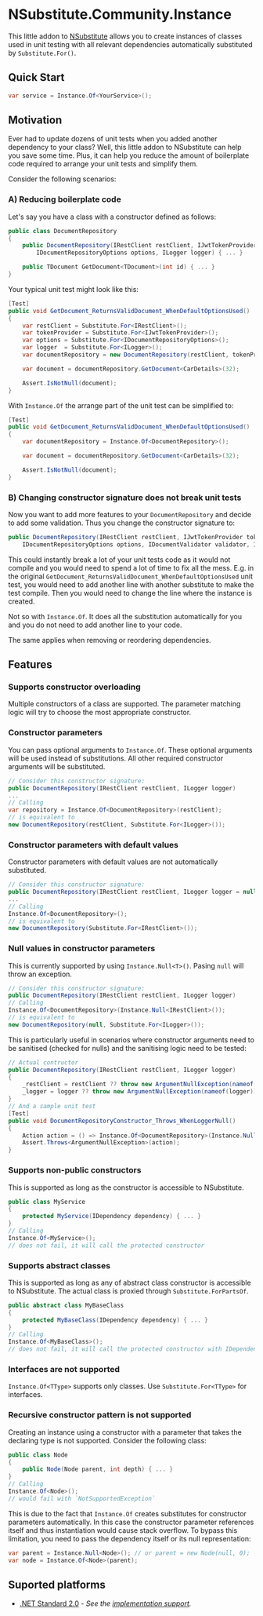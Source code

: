 # NSubstitute.Community.Instance

This little addon to [NSubstitute](https://github.com/nsubstitute/NSubstitute) allows you to create instances of classes used in unit testing with all relevant dependencies automatically substituted by `Substitute.For()`.

## Quick Start

```csharp
var service = Instance.Of<YourService>();
```

## Motivation

Ever had to update dozens of unit tests when you added another dependency to your class? Well, this little addon to NSubstitute can help you save some time. Plus, it can help you reduce the amount of boilerplate code required to arrange your unit tests and simplify them.

Consider the following scenarios:

### A) Reducing boilerplate code

Let's say you have a class with a constructor defined as follows:

```csharp
public class DocumentRepository
{
    public DocumentRepository(IRestClient restClient, IJwtTokenProvider tokenProvider,
        IDocumentRepositoryOptions options, ILogger logger) { ... }

    public TDocument GetDocument<TDocument>(int id) { ... }
}
```

Your typical unit test might look like this:

```csharp
[Test]
public void GetDocument_ReturnsValidDocument_WhenDefaultOptionsUsed()
{
    var restClient = Substitute.For<IRestClient>();
    var tokenProvider = Substitute.For<IJwtTokenProvider>();
    var options = Substitute.For<IDocumentRepositoryOptions>();
    var logger  = Substitute.For<ILogger>();
    var documentRepository = new DocumentRepository(restClient, tokenProvider, options, logger);

    var document = documentRepository.GetDocument<CarDetails>(32);

    Assert.IsNotNull(document);
}
```

With `Instance.Of` the arrange part of the unit test can be simplified to:

```csharp
[Test]
public void GetDocument_ReturnsValidDocument_WhenDefaultOptionsUsed()
{
    var documentRepository = Instance.Of<DocumentRepository>();

    var document = documentRepository.GetDocument<CarDetails>(32);

    Assert.IsNotNull(document);
}
```

### B) Changing constructor signature does not break unit tests

Now you want to add more features to your `DocumentRepository` and decide to add some validation. Thus you change the constructor signature to:

```csharp
public DocumentRepository(IRestClient restClient, IJwtTokenProvider tokenProvider,
    IDocumentRepositoryOptions options, IDocumentValidator validator, ILogger logger)
```

This could instantly break a lot of your unit tests code as it would not compile and you would need to spend a lot of time to fix all the mess. E.g. in the original `GetDocument_ReturnsValidDocument_WhenDefaultOptionsUsed` unit test, you would need to add another line with another substitute to make the test compile. Then you would need to change the line where the instance is created.

Not so with `Instance.Of`. It does all the substitution automatically for you and you do not need to add another line to your code.

The same applies when removing or reordering dependencies.

## Features

### Supports constructor overloading

Multiple constructors of a class are supported. The parameter matching logic will try to choose the most appropriate constructor.

### Constructor parameters

You can pass optional arguments to `Instance.Of`. These optional arguments will be used instead of substitutions. All other required constructor arguments will be substituted.

```csharp
// Consider this constructor signature:
public DocumentRepository(IRestClient restClient, ILogger logger)
...
// Calling
var repository = Instance.Of<DocumentRepository>(restClient);
// is equivalent to
new DocumentRepository(restClient, Substitute.For<ILogger>());
```

### Constructor parameters with default values

Constructor parameters with default values are not automatically substituted.

```csharp
// Consider this constructor signature:
public DocumentRepository(IRestClient restClient, ILogger logger = null)
...
// Calling
Instance.Of<DocumentRepository>();
// is equivalent to
new DocumentRepository(Substitute.For<IRestClient>());
```

### Null values in constructor parameters

This is currently supported by using `Instance.Null<T>()`. Pasing `null` will throw an exception.

```csharp
// Consider this constructor signature:
public DocumentRepository(IRestClient restClient, ILogger logger)
// Calling 
Instance.Of<DocumentRepository>(Instance.Null<IRestClient>());
// is equivalent to
new DocumentRepository(null, Substitute.For<ILogger>());
```

This is particularly useful in scenarios where constructor arguments need to be sanitised (checked for nulls) and the sanitising logic need to be tested:

```csharp
// Actual contructor
public DocumentRepository(IRestClient restClient, ILogger logger)
{
    _restClient = restClient ?? throw new ArgumentNullException(nameof(restClient));
    _logger = logger ?? throw new ArgumentNullException(nameof(logger));
}
// And a sample unit test
[Test]
public void DocumentRepositoryConstructor_Throws_WhenLoggerNull()
{
    Action action = () => Instance.Of<DocumentRepository>(Instance.Null<ILogger>());    
    Assert.Throws<ArgumentNullException>(action);
}
```

### Supports non-public constructors

This is supported as long as the constructor is accessible to NSubstitute.

```csharp
public class MyService
{
    protected MyService(IDependency dependency) { ... }
}
// Calling
Instance.Of<MyService>();
// does not fail, it will call the protected constructor
```

### Supports abstract classes

This is supported as long as any of abstract class constructor is accessible to NSubstitute. The actual class is proxied through `Substitute.ForPartsOf`.

```csharp
public abstract class MyBaseClass
{
    protected MyBaseClass(IDependency dependency) { ... }
}
// Calling
Instance.Of<MyBaseClass>();
// does not fail, it will call the protected constructor with IDependency substituted
```

### Interfaces are not supported

`Instance.Of<TType>` supports only classes. Use `Substitute.For<TType>` for interfaces.

### Recursive constructor pattern is not supported

Creating an instance using a constructor with a parameter that takes the declaring type is not supported. Consider the following class:

```csharp
public class Node
{
    public Node(Node parent, int depth) { ... }
}
// Calling
Instance.Of<Node>();
// would fail with `NotSupportedException`
```

This is due to the fact that `Instance.Of` creates substitutes for constructor parameters automatically. In this case the constructor parameter references itself and thus instantiation would cause stack overflow. To bypass this limitation, you need to pass the dependency itself or its null representation:

```csharp
var parent = Instance.Null<Node>(); // or parent = new Node(null, 0);
var node = Instance.Of<Node>(parent);
```

## Suported platforms

* [.NET Standard 2.0](https://github.com/dotnet/standard/blob/master/docs/versions/netstandard2.0.md) - _See the [implementation support](https://docs.microsoft.com/en-us/dotnet/standard/net-standard)._
